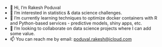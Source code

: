 - 👋 Hi, I’m Rakesh Poduval
- 👀 I’m interested in statistics & data science challenges. 
- 🌱 I’m currently learning techniques to optimize docker containers with R and Python-based services - predictive models, shiny apps, etc.  
- 💞️ I’m looking to collaborate on data science projects where I can add some value.
- 📫 You can reach me by email: poduval.rakesh@icloud.com

<!---
Poduval/Poduval is a ✨ special ✨ repository because its `README.md` (this file) appears on your GitHub profile.
You can click the Preview link to take a look at your changes.
--->
